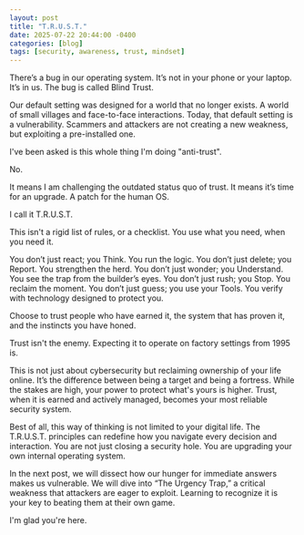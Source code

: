 ```yaml
---
layout: post
title: "T.R.U.S.T."
date: 2025-07-22 20:44:00 -0400
categories: [blog]
tags: [security, awareness, trust, mindset]
---
```


There’s a bug in our operating system. It’s not in your phone or your laptop. It’s in us. The bug is called Blind Trust.

Our default setting was designed for a world that no longer exists. A world of small villages and face-to-face interactions. Today, that default setting is a vulnerability. Scammers and attackers are not creating a new weakness, but exploiting a pre-installed one.

I've been asked is this whole thing I'm doing "anti-trust".

No.

It means I am challenging the outdated status quo of trust. It means it’s time for an upgrade. A patch for the human OS.

I call it T.R.U.S.T.

This isn't a rigid list of rules, or a checklist. You use what you need, when you need it.

You don’t just react; you Think. You run the logic.
You don’t just delete; you Report. You strengthen the herd.
You don’t just wonder; you Understand. You see the trap from the builder’s eyes.
You don’t just rush; you Stop. You reclaim the moment.
You don’t just guess; you use your Tools. You verify with technology designed to protect you.

Choose to trust people who have earned it, the system that has proven it, and the instincts you have honed.

Trust isn't the enemy. Expecting it to operate on factory settings from 1995 is.

This is not just about cybersecurity but reclaiming ownership of your life online. It’s the difference between being a target and being a fortress. While the stakes are high, your power to protect what's yours is higher. Trust, when it is earned and actively managed, becomes your most reliable security system.

Best of all, this way of thinking is not limited to your digital life. The T.R.U.S.T. principles can redefine how you navigate every decision and interaction. You are not just closing a security hole. You are upgrading your own internal operating system.

In the next post, we will dissect how our hunger for immediate answers makes us vulnerable. We will dive into “The Urgency Trap,” a critical weakness that attackers are eager to exploit. Learning to recognize it is your key to beating them at their own game.

I'm glad you're here.
